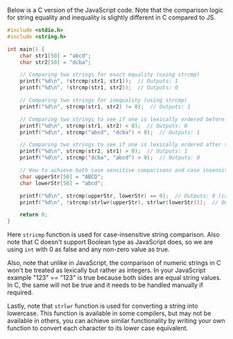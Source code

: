 Below is a C version of the JavaScript code. Note that the comparison logic for string equality and inequality is slightly different in C compared to JS.

```c
#include <stdio.h>
#include <string.h>

int main() {
    char str1[50] = "abcd";
    char str2[50] = "dcba";

    // Comparing two strings for exact equality (using strcmp)
    printf("%d\n", !strcmp(str1, str1));  // Outputs: 1
    printf("%d\n", !strcmp(str1, str2));  // Outputs: 0

    // Comparing two strings for inequality (using strcmp)
    printf("%d\n", strcmp(str1, str2) != 0);  // Outputs: 1

    // Comparing two strings to see if one is lexically ordered before than the other
    printf("%d\n", strcmp(str1, str2) < 0);  // Outputs: 0
    printf("%d\n", strcmp("abcd", "dcba") < 0);  // Outputs: 1

    // Comparing two strings to see if one is lexically ordered after than the other
    printf("%d\n", strcmp(str2, str1) > 0);  // Outputs: 1
    printf("%d\n", strcmp("dcba", "abcd") > 0);  // Outputs: 0

    // How to achieve both case sensitive comparisons and case insensitive comparisons within the language
    char upperStr[50] = "ABCD";
    char lowerStr[50] = "abcd";

    printf("%d\n", strcmp(upperStr, lowerStr) == 0);  // Outputs: 0 (case sensitive)
    printf("%d\n", !strcmp(strlwr(upperStr), strlwr(lowerStr)));  // Outputs: 1 (case insensitive)

    return 0;
}
```

Here `stricmp` function is used for case-insensitive string comparison. Also note that C doesn't support Boolean type as JavaScript does, so we are using `int` with 0 as false and any non-zero value as true.

Also, note that unlike in JavaScript, the comparison of numeric strings in C won't be treated as lexically but rather as integers. In your JavaScript example "123" == "123" is true because both sides are equal string values. In C, the same will not be true and it needs to be handled manually if required.

Lastly, note that `strlwr` function is used for converting a string into lowercase. This function is available in some compilers, but may not be available in others, you can achieve similar functionality by writing your own function to convert each character to its lower case equivalent.
